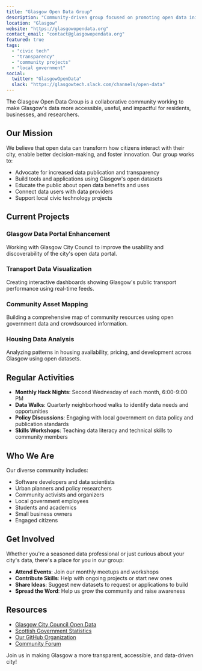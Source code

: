 ```yaml
---
title: "Glasgow Open Data Group"
description: "Community-driven group focused on promoting open data initiatives, civic technology, and digital transparency in Glasgow and the surrounding areas."
location: "Glasgow"
website: "https://glasgowopendata.org"
contact_email: "contact@glasgowopendata.org"
featured: true
tags:
  - "civic tech"
  - "transparency"
  - "community projects"
  - "local government"
social:
  twitter: "GlasgowOpenData"
  slack: "https://glasgowtech.slack.com/channels/open-data"
---
```


The Glasgow Open Data Group is a collaborative community working to make Glasgow's data more accessible, useful, and impactful for residents, businesses, and researchers.

## Our Mission

We believe that open data can transform how citizens interact with their city, enable better decision-making, and foster innovation. Our group works to:

- Advocate for increased data publication and transparency
- Build tools and applications using Glasgow's open datasets
- Educate the public about open data benefits and uses
- Connect data users with data providers
- Support local civic technology projects

## Current Projects

### Glasgow Data Portal Enhancement
Working with Glasgow City Council to improve the usability and discoverability of the city's open data portal.

### Transport Data Visualization
Creating interactive dashboards showing Glasgow's public transport performance using real-time feeds.

### Community Asset Mapping
Building a comprehensive map of community resources using open government data and crowdsourced information.

### Housing Data Analysis
Analyzing patterns in housing availability, pricing, and development across Glasgow using open datasets.

## Regular Activities

- **Monthly Hack Nights**: Second Wednesday of each month, 6:00-9:00 PM
- **Data Walks**: Quarterly neighborhood walks to identify data needs and opportunities
- **Policy Discussions**: Engaging with local government on data policy and publication standards
- **Skills Workshops**: Teaching data literacy and technical skills to community members

## Who We Are

Our diverse community includes:

- Software developers and data scientists
- Urban planners and policy researchers
- Community activists and organizers
- Local government employees
- Students and academics
- Small business owners
- Engaged citizens

## Get Involved

Whether you're a seasoned data professional or just curious about your city's data, there's a place for you in our group:

- **Attend Events**: Join our monthly meetups and workshops
- **Contribute Skills**: Help with ongoing projects or start new ones
- **Share Ideas**: Suggest new datasets to request or applications to build
- **Spread the Word**: Help us grow the community and raise awareness

## Resources

- [Glasgow City Council Open Data](https://data.glasgow.gov.uk/)
- [Scottish Government Statistics](https://statistics.gov.scot/)
- [Our GitHub Organization](https://github.com/glasgow-open-data)
- [Community Forum](https://forum.glasgowopendata.org)

Join us in making Glasgow a more transparent, accessible, and data-driven city!